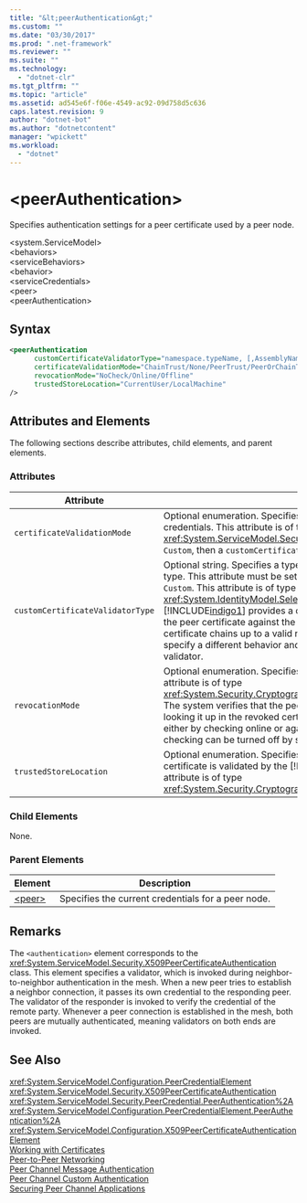 ```yaml
---
title: "&lt;peerAuthentication&gt;"
ms.custom: ""
ms.date: "03/30/2017"
ms.prod: ".net-framework"
ms.reviewer: ""
ms.suite: ""
ms.technology: 
  - "dotnet-clr"
ms.tgt_pltfrm: ""
ms.topic: "article"
ms.assetid: ad545e6f-f06e-4549-ac92-09d758d5c636
caps.latest.revision: 9
author: "dotnet-bot"
ms.author: "dotnetcontent"
manager: "wpickett"
ms.workload: 
  - "dotnet"
---
```

# &lt;peerAuthentication&gt;
Specifies authentication settings for a peer certificate used by a peer node.  
  
 \<system.ServiceModel>  
\<behaviors>  
\<serviceBehaviors>  
\<behavior>  
\<serviceCredentials>  
\<peer>  
\<peerAuthentication>  
  
## Syntax  
  
```xml  
<peerAuthentication  
      customCertificateValidatorType="namespace.typeName, [,AssemblyName] [,Version=version number] [,Culture=culture] [,PublicKeyToken=token]"  
      certificateValidationMode="ChainTrust/None/PeerTrust/PeerOrChainTrust/Custom"  
      revocationMode="NoCheck/Online/Offline"  
      trustedStoreLocation="CurrentUser/LocalMachine"   
/>  
```  
  
## Attributes and Elements  
 The following sections describe attributes, child elements, and parent elements.  
  
### Attributes  
  
|Attribute|Description|  
|---------------|-----------------|  
|`certificateValidationMode`|Optional enumeration. Specifies one of three modes used to validate credentials. This attribute is of type <xref:System.ServiceModel.Security.X509CertificateValidationMode>. If set to `Custom`, then a `customCertificateValidator` must also be supplied.|  
|`customCertificateValidatorType`|Optional string. Specifies a type and assembly used to validate a custom type. This attribute must be set when `certificateValidationMode` is set to `Custom`. This attribute is of type <xref:System.IdentityModel.Selectors.X509CertificateValidator>. [!INCLUDE[indigo1](../../../../../includes/indigo1-md.md)] provides a default peer certificate validator that verifies the peer certificate against the trusted people store. It also verifies that the certificate chains up to a valid root. You can implement a custom validator to specify a different behavior and use this attribute to point to the custom validator.|  
|`revocationMode`|Optional enumeration. Specifies the certificate revocation mode. This attribute is of type <xref:System.Security.Cryptography.X509Certificates.X509RevocationMode>. The system verifies that the peer certificate has not been revoked by looking it up in the revoked certificate list. This check can be performed either by checking online or against a cached revocation list. Revocation checking can be turned off by setting this attribute to NoCheck.|  
|`trustedStoreLocation`|Optional enumeration. Specifies the trusted store location where the peer certificate is validated by the [!INCLUDE[indigo2](../../../../../includes/indigo2-md.md)] security system. This attribute is of type <xref:System.Security.Cryptography.X509Certificates.StoreLocation>.|  
  
### Child Elements  
 None.  
  
### Parent Elements  
  
|Element|Description|  
|-------------|-----------------|  
|[\<peer>](../../../../../docs/framework/configure-apps/file-schema/wcf/peer-of-servicecredentials.md)|Specifies the current credentials for a peer node.|  
  
## Remarks  
 The `<authentication>` element corresponds to the <xref:System.ServiceModel.Security.X509PeerCertificateAuthentication> class. This element specifies a validator, which is invoked during neighbor-to-neighbor authentication in the mesh. When a new peer tries to establish a neighbor connection, it passes its own credential to the responding peer. The validator of the responder is invoked to verify the credential of the remote party. Whenever a peer connection is established in the mesh, both peers are mutually authenticated, meaning validators on both ends are invoked.  
  
## See Also  
 <xref:System.ServiceModel.Configuration.PeerCredentialElement>  
 <xref:System.ServiceModel.Security.X509PeerCertificateAuthentication>  
 <xref:System.ServiceModel.Security.PeerCredential.PeerAuthentication%2A>  
 <xref:System.ServiceModel.Configuration.PeerCredentialElement.PeerAuthentication%2A>  
 <xref:System.ServiceModel.Configuration.X509PeerCertificateAuthenticationElement>  
 [Working with Certificates](../../../../../docs/framework/wcf/feature-details/working-with-certificates.md)  
 [Peer-to-Peer Networking](../../../../../docs/framework/wcf/feature-details/peer-to-peer-networking.md)  
 [Peer Channel Message Authentication](http://msdn.microsoft.com/library/80e73386-514e-4c30-9e4a-b9ca8c173a95)  
 [Peer Channel Custom Authentication](http://msdn.microsoft.com/library/4aa8a82e-41a8-48e2-8621-7e1cbabdca7c)  
 [Securing Peer Channel Applications](../../../../../docs/framework/wcf/feature-details/securing-peer-channel-applications.md)
